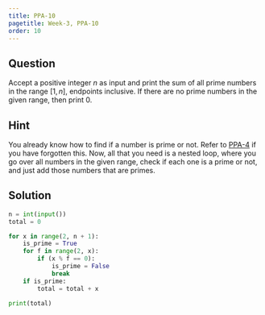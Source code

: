 ```yaml
---
title: PPA-10
pagetitle: Week-3, PPA-10
order: 10
---
```


## Question

Accept a positive integer $n$ as input and print the sum of all prime numbers in the range $[1, n]$, endpoints inclusive. If there are no prime numbers in the given range, then print 0.



##  Hint

You already know how to find if a number is prime or not. Refer to [PPA-4](/ppa/week-3/PPA-4.md) if you have forgotten this. Now, all that you need is a nested loop, where you go over all numbers in the given range, check if each one is a prime or not, and just add those numbers that are primes.

## Solution

```python
n = int(input())
total = 0

for x in range(2, n + 1):
    is_prime = True
    for f in range(2, x):
        if (x % f == 0):
            is_prime = False
            break
    if is_prime:
        total = total + x
    
print(total)
```

